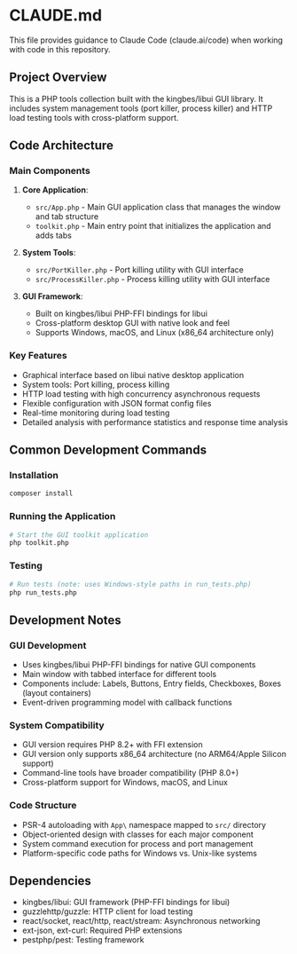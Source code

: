 # CLAUDE.md

This file provides guidance to Claude Code (claude.ai/code) when working with code in this repository.

## Project Overview

This is a PHP tools collection built with the kingbes/libui GUI library. It includes system management tools (port killer, process killer) and HTTP load testing tools with cross-platform support.

## Code Architecture

### Main Components

1. **Core Application**: 
   - `src/App.php` - Main GUI application class that manages the window and tab structure
   - `toolkit.php` - Main entry point that initializes the application and adds tabs

2. **System Tools**:
   - `src/PortKiller.php` - Port killing utility with GUI interface
   - `src/ProcessKiller.php` - Process killing utility with GUI interface

3. **GUI Framework**:
   - Built on kingbes/libui PHP-FFI bindings for libui
   - Cross-platform desktop GUI with native look and feel
   - Supports Windows, macOS, and Linux (x86_64 architecture only)

### Key Features

- Graphical interface based on libui native desktop application
- System tools: Port killing, process killing
- HTTP load testing with high concurrency asynchronous requests
- Flexible configuration with JSON format config files
- Real-time monitoring during load testing
- Detailed analysis with performance statistics and response time analysis

## Common Development Commands

### Installation
```bash
composer install
```

### Running the Application
```bash
# Start the GUI toolkit application
php toolkit.php
```

### Testing
```bash
# Run tests (note: uses Windows-style paths in run_tests.php)
php run_tests.php
```

## Development Notes

### GUI Development
- Uses kingbes/libui PHP-FFI bindings for native GUI components
- Main window with tabbed interface for different tools
- Components include: Labels, Buttons, Entry fields, Checkboxes, Boxes (layout containers)
- Event-driven programming model with callback functions

### System Compatibility
- GUI version requires PHP 8.2+ with FFI extension
- GUI version only supports x86_64 architecture (no ARM64/Apple Silicon support)
- Command-line tools have broader compatibility (PHP 8.0+)
- Cross-platform support for Windows, macOS, and Linux

### Code Structure
- PSR-4 autoloading with `App\` namespace mapped to `src/` directory
- Object-oriented design with classes for each major component
- System command execution for process and port management
- Platform-specific code paths for Windows vs. Unix-like systems

## Dependencies

- kingbes/libui: GUI framework (PHP-FFI bindings for libui)
- guzzlehttp/guzzle: HTTP client for load testing
- react/socket, react/http, react/stream: Asynchronous networking
- ext-json, ext-curl: Required PHP extensions
- pestphp/pest: Testing framework